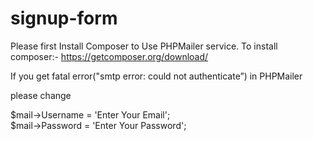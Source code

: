 # signup-form
Please first Install Composer to Use PHPMailer service.
To install composer:- https://getcomposer.org/download/

If you get fatal error("smtp error: could not authenticate”) in PHPMailer

please  change 

$mail->Username = 'Enter Your Email';                 
$mail->Password = 'Enter Your Password'; 
